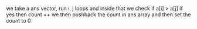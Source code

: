 we take a ans vector, run i, j loops and inside that we check if a[i] > a[j]
if yes then count ++
we then pushback the count in ans array and then set the count to 0